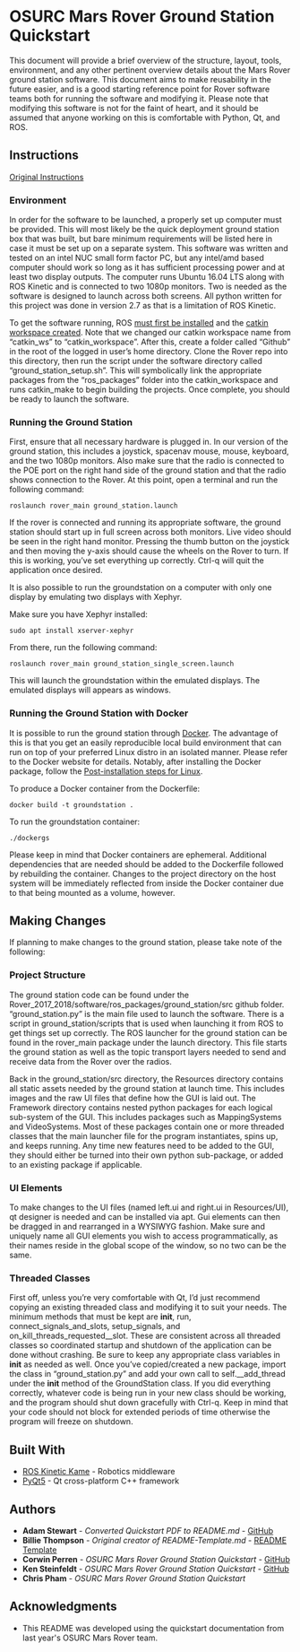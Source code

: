 # OSURC Mars Rover Ground Station Quickstart

This document will provide a brief overview of the structure, layout, tools, environment, and any other pertinent overview details about the Mars Rover ground station software. This document aims to make reusability in the future easier, and is a good starting reference point for Rover software teams both for running the software and modifying it. Please note that modifying this software is not for the faint of heart, and it should be assumed that anyone working on this is comfortable with Python, Qt, and ROS.

## Instructions

[Original Instructions](https://github.com/OSURoboticsClub/Rover_2018_2019/blob/master/software/Ground%20Station%20Quickstart.pdf)

### Environment

In order for the software to be launched, a properly set up computer must be provided. This will most likely be the quick deployment ground station box that was built, but bare minimum requirements will be listed here in case it must be set up on a separate system. This software was written and tested on an intel NUC small form factor PC, but any intel/amd based computer should work so long as it has sufficient processing power and at least two display outputs. The computer runs Ubuntu 16.04 LTS along with ROS Kinetic and is connected to two 1080p monitors. Two is needed as the software is designed to launch across both screens. All python written for this project was done in version 2.7 as that is a limitation of ROS Kinetic.

To get the software running, ROS [must first be installed](http://wiki.ros.org/kinetic/Installation/Ubuntu) and the [catkin workspace created](http://wiki.ros.org/catkin/Tutorials/create_a_workspace). Note that we changed our catkin workspace name from “catkin_ws” to “catkin_workspace”. After this, create a folder called “Github” in the root of the logged in user’s home directory. Clone the Rover repo into this directory, then run the script under the software directory called “ground_station_setup.sh”. This will symbolically link the appropriate packages from the “ros_packages” folder into the catkin_workspace and runs catkin_make to begin building the projects. Once complete, you should be ready to launch the software.

### Running the Ground Station

First, ensure that all necessary hardware is plugged in. In our version of the ground station, this includes a joystick, spacenav mouse, mouse, keyboard, and the two 1080p monitors. Also make sure that the radio is connected to the POE port on the right hand side of the ground station and that the radio shows connection to the Rover. At this point, open a terminal and run the following command:

```
roslaunch rover_main ground_station.launch
```

If the rover is connected and running its appropriate software, the ground station should start up in full screen across both monitors. Live video should be seen in the right hand monitor. Pressing the thumb button on the joystick and then moving the y-axis should cause the wheels on the Rover to turn. If this is working, you’ve set everything up correctly. Ctrl-q will quit the application once desired.

It is also possible to run the groundstation on a computer with only one display by emulating two displays with Xephyr.

Make sure you have Xephyr installed:

```
sudo apt install xserver-xephyr
```

From there, run the following command:

```
roslaunch rover_main ground_station_single_screen.launch  
```

This will launch the groundstation within the emulated displays. The emulated displays will appears as windows.

### Running the Ground Station with Docker

It is possible to run the ground station through [Docker](https://www.docker.com/). The advantage of this is that you get an easily reproducible local build environment that can run on top of your preferred Linux distro in an isolated manner. Please refer to the Docker website for details. Notably, after installing the Docker package, follow the [Post-installation steps for Linux](https://docs.docker.com/engine/install/linux-postinstall/).

To produce a Docker container from the Dockerfile:

`docker build -t groundstation .`

To run the groundstation container:

`./dockergs`

Please keep in mind that Docker containers are ephemeral. Additional dependencies that are needed should be added to the Dockerfile followed by rebuilding the container. Changes to the project directory on the host system will be immediately reflected from inside the Docker container due to that being mounted as a volume, however.


## Making Changes

If planning to make changes to the ground station, please take note of the following:

### Project Structure

The ground station code can be found under the Rover_2017_2018/software/ros_packages/ground_station/src github folder. “ground_station.py” is the main file used to launch the software. There is a script in ground_station/scripts that is used when launching it from ROS to get things set up correctly. The ROS launcher for the ground station can be found in the rover_main package under the launch directory. This file starts the ground station as well as the topic transport layers needed to send and receive data from the Rover over the radios.

Back in the ground_station/src directory, the Resources directory contains all static assets needed by the ground station at launch time. This includes images and the raw UI files that define how the GUI is laid out. The Framework directory contains nested python packages for each logical sub-system of the GUI. This includes packages such as MappingSystems and VideoSystems. Most of these packages contain one or more threaded classes that the main launcher file for the program instantiates, spins up, and keeps running. Any time new features need to be added to the GUI, they should either be turned into their own python sub-package, or added to an existing package if applicable.

### UI Elements

To make changes to the UI files (named left.ui and right.ui in Resources/UI), qt designer is needed and can be installed via apt. Gui elements can then be dragged in and rearranged in a WYSIWYG fashion. Make sure and uniquely name all GUI elements you wish to access programmatically, as their names reside in the global scope of the window, so no two can be the same.

### Threaded Classes

First off, unless you’re very comfortable with Qt, I’d just recommend copying an existing threaded class and modifying it to suit your needs. The minimum methods that must be kept are __init__, run, connect_signals_and_slots, setup_signals, and on_kill_threads_requested__slot. These are consistent across all threaded classes so coordinated startup and shutdown of the application can be done without crashing. Be sure to keep any appropriate class variables in __init__ as needed as well. Once you’ve copied/created a new package, import the class in “ground_station.py” and add your own call to self.__add_thread under the __init__ method of the GroundStation class. If you did everything correctly, whatever code is being run in your new class should be working, and the program should shut down gracefully with Ctrl-q. Keep in mind that your code should not block for extended periods of time otherwise the program will freeze on shutdown.

## Built With

* [ROS Kinetic Kame](http://wiki.ros.org/kinetic) - Robotics middleware
* [PyQt5](https://pypi.org/project/PyQt5/) - Qt cross-platform C++ framework

## Authors

* **Adam Stewart** - *Converted Quickstart PDF to README.md* - [GitHub](https://github.com/AdamTogether)
* **Billie Thompson** - *Original creator of README-Template.md* - [README Template](https://gist.github.com/PurpleBooth/109311bb0361f32d87a2)
* **Corwin Perren** - *OSURC Mars Rover Ground Station Quickstart* - [GitHub](https://github.com/caperren)
* **Ken Steinfeldt** - *OSURC Mars Rover Ground Station Quickstart* - [GitHub](https://github.com/captntuttle)
* **Chris Pham** - *OSURC Mars Rover Ground Station Quickstart*



## Acknowledgments

* This README was developed using the quickstart documentation from last year's OSURC Mars Rover team.

